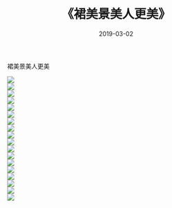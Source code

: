 ﻿---
layout: post
title:  《裙美景美人更美》
date:   2019-03-02
img: http://pic.660000.xyz/1:down/唯美/2019/裙美景美人更美/000.jpg
categories: [美女, 清纯, 唯美]
---

裙美景美人更美

  ![](http://pic.660000.xyz/1:down/唯美/2019/裙美景美人更美/001.jpg) <br> ![](http://pic.660000.xyz/1:down/唯美/2019/裙美景美人更美/002.jpg) <br> ![](http://pic.660000.xyz/1:down/唯美/2019/裙美景美人更美/003.jpg) <br> ![](http://pic.660000.xyz/1:down/唯美/2019/裙美景美人更美/004.jpg) <br> ![](http://pic.660000.xyz/1:down/唯美/2019/裙美景美人更美/005.jpg) <br> ![](http://pic.660000.xyz/1:down/唯美/2019/裙美景美人更美/006.jpg) <br> ![](http://pic.660000.xyz/1:down/唯美/2019/裙美景美人更美/007.jpg) <br> ![](http://pic.660000.xyz/1:down/唯美/2019/裙美景美人更美/008.jpg) <br> ![](http://pic.660000.xyz/1:down/唯美/2019/裙美景美人更美/009.jpg) <br> ![](http://pic.660000.xyz/1:down/唯美/2019/裙美景美人更美/010.jpg) <br> ![](http://pic.660000.xyz/1:down/唯美/2019/裙美景美人更美/011.jpg) <br> ![](http://pic.660000.xyz/1:down/唯美/2019/裙美景美人更美/012.jpg) <br> ![](http://pic.660000.xyz/1:down/唯美/2019/裙美景美人更美/013.jpg) <br> ![](http://pic.660000.xyz/1:down/唯美/2019/裙美景美人更美/014.jpg) <br> ![](http://pic.660000.xyz/1:down/唯美/2019/裙美景美人更美/015.jpg) <br> ![](http://pic.660000.xyz/1:down/唯美/2019/裙美景美人更美/016.jpg) <br> ![](http://pic.660000.xyz/1:down/唯美/2019/裙美景美人更美/017.jpg) <br> ![](http://pic.660000.xyz/1:down/唯美/2019/裙美景美人更美/018.jpg) <br>